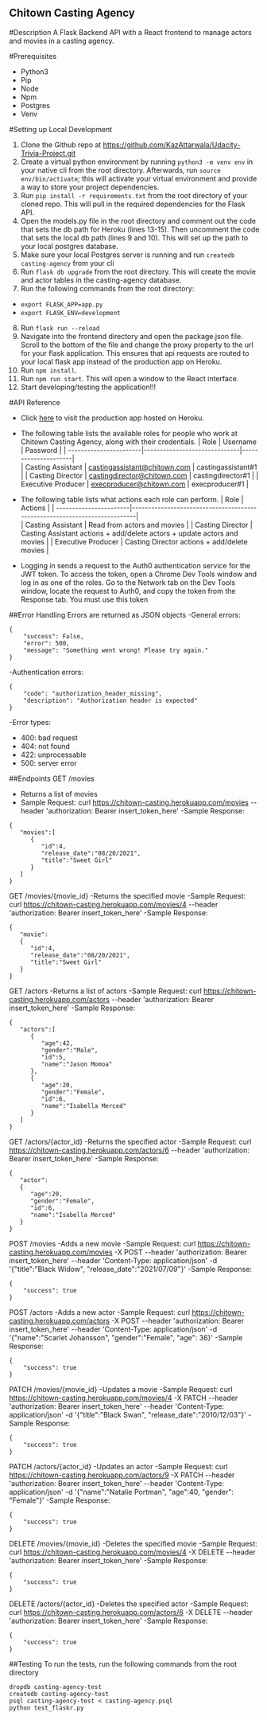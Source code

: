 ## Chitown Casting Agency 

#Description
A Flask Backend API with a React frontend to manage actors and movies in a casting agency. 

#Prerequisites
- Python3
- Pip
- Node
- Npm
- Postgres
- Venv

#Setting up Local Development
1. Clone the Github repo at https://github.com/KazAttarwala/Udacity-Trivia-Project.git
2. Create a virtual python environment by running `python3 -m venv env` in your native cli from the root directory. Afterwards, run `source env/bin/activate`; this will activate your virtual environment and provide a way to store your project dependencies.
3. Run `pip install -r requirements.txt` from the root directory of your cloned repo. This will pull in the required dependencies for the Flask API.
4. Open the models.py file in the root directory and comment out the code that sets the db path for Heroku (lines 13-15). Then uncomment the code that sets the local db path (lines 9 and 10). This will set up the path to your local postgres database.
5. Make sure your local Postgres server is running and run `createdb casting-agency` from your cli
6. Run `flask db upgrade` from the root directory. This will create the movie and actor tables in the casting-agency database.
7. Run the following commands from the root directory:
- `export FLASK_APP=app.py`
- `export FLASK_ENV=development`
8. Run `flask run --reload`
9. Navigate into the frontend directory and open the package.json file. Scroll to the bottom of the file and change the proxy property to the url for your flask application. This ensures that api requests are routed to your local flask app instead of the production app on Heroku.
10. Run `npm install`.
11. Run `npm run start`. This will open a window to the React interface.
12. Start developing/testing the application!!!

#API Reference
- Click [here](https://chitown-casting.herokuapp.com) to visit the production app hosted on Heroku.
- The following table lists the available roles for people who work at Chitown Casting Agency, along with their credentials.
| Role                   | Username                     | Password            |
| -----------------------|------------------------------|---------------------|          
| Casting Assistant      | castingassistant@chitown.com | castingassistant#1  |
| Casting Director       | castingdirector@chitown.com  | castingdirector#1   |
| Executive Producer     | execproducer@chitown.com     | execproducer#1      |

- The following table lists what actions each role can perform.
| Role                   | Actions                                                                   | 
| -----------------------|---------------------------------------------------------------------------|         
| Casting Assistant      | Read from actors and movies                                               |
| Casting Director       | Casting Assistant actions + add/delete actors + update actors and movies  |
| Executive Producer     | Casting Director actions + add/delete movies                              | 

- Logging in sends a request to the Auth0 authentication service for the JWT token. To access the token, open a Chrome Dev Tools window and log in as one of the roles. Go to the Network tab on the Dev Tools window, locate the request to Auth0, and copy the token from the Response tab. You must use this token 

##Error Handling
Errors are returned as JSON objects
-General errors:
```
{
    "success": False, 
    "error": 500,
    "message": "Something went wrong! Please try again."
}
```
-Authentication errors:
```
{
    "code": "authorization_header_missing", 
    "description": "Authorization header is expected"
}
```
-Error types:
  - 400: bad request
  - 404: not found
  - 422: unprocessable 
  - 500: server error

##Endpoints 
GET /movies
- Returns a list of movies
- Sample Request: 
curl https://chitown-casting.herokuapp.com/movies --header 'authorization: Bearer insert_token_here'
-Sample Response:
```
{
   "movies":[
      {
         "id":4,
         "release_date":"08/20/2021",
         "title":"Sweet Girl"
      }
   ]
}
```

GET /movies/{movie_id}
-Returns the specified movie
-Sample Request:
curl https://chitown-casting.herokuapp.com/movies/4 --header 'authorization: Bearer insert_token_here'
-Sample Response:
```
{
   "movie":
   {
      "id":4,
      "release_date":"08/20/2021",
      "title":"Sweet Girl"
   }
}
```

GET /actors
-Returns a list of actors
-Sample Request:
curl https://chitown-casting.herokuapp.com/actors --header 'authorization: Bearer insert_token_here'
-Sample Response:
```
{
   "actors":[
      {
         "age":42,
         "gender":"Male",
         "id":5,
         "name":"Jason Momoa"
      },
      {
         "age":20,
         "gender":"Female",
         "id":6,
         "name":"Isabella Merced"
      }
   ]
}
```

GET /actors/{actor_id}
-Returns the specified actor
-Sample Request:
curl https://chitown-casting.herokuapp.com/actors/6 --header 'authorization: Bearer insert_token_here'
-Sample Response:
```
{
   "actor":
   {
      "age":20,
      "gender":"Female",
      "id":6,
      "name":"Isabella Merced"
   }
}
```

POST /movies
-Adds a new movie
-Sample Request:
curl https://chitown-casting.herokuapp.com/movies -X POST --header 'authorization: Bearer insert_token_here' --header 'Content-Type: application/json' -d '{"title":"Black Widow", "release_date":"2021/07/09"}'
-Sample Response:
```
{
    "success": true
}
```

POST /actors
-Adds a new actor
-Sample Request:
curl https://chitown-casting.herokuapp.com/actors -X POST --header 'authorization: Bearer insert_token_here' --header 'Content-Type: application/json' -d '{"name":"Scarlet Johansson", "gender":"Female", "age": 36}'
-Sample Response:
```
{
    "success": true
}
```

PATCH /movies/{movie_id}
-Updates a movie
-Sample Request:
curl https://chitown-casting.herokuapp.com/movies/4 -X PATCH --header 'authorization: Bearer insert_token_here' --header 'Content-Type: application/json' -d '{"title":"Black Swan", "release_date":"2010/12/03"}'
-Sample Response:
```
{
    "success": true
}
```

PATCH /actors/{actor_id}
-Updates an actor
-Sample Request:
curl https://chitown-casting.herokuapp.com/actors/9 -X PATCH --header 'authorization: Bearer insert_token_here' --header 'Content-Type: application/json' -d '{"name":"Natalie Portman", "age":40, "gender": "Female"}'
-Sample Response:
```
{
    "success": true
}
```

DELETE /movies/{movie_id}
-Deletes the specified movie
-Sample Request:
curl https://chitown-casting.herokuapp.com/movies/4 -X DELETE --header 'authorization: Bearer insert_token_here'
-Sample Response:
```
{
    "success": true
}
```

DELETE /actors/{actor_id}
-Deletes the specified actor
-Sample Request:
curl https://chitown-casting.herokuapp.com/actors/6 -X DELETE --header 'authorization: Bearer insert_token_here'
-Sample Response:
```
{
    "success": true
}
```

##Testing
To run the tests, run the following commands from the root directory
```
dropdb casting-agency-test
createdb casting-agency-test
psql casting-agency-test < casting-agency.psql
python test_flaskr.py
```


